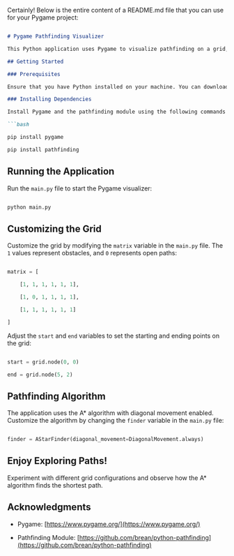 
Certainly! Below is the entire content of a README.md file that you can use for your Pygame project:

```markdown

# Pygame Pathfinding Visualizer

This Python application uses Pygame to visualize pathfinding on a grid, incorporating the `pathfinding` module for efficient pathfinding algorithms.

## Getting Started

### Prerequisites

Ensure that you have Python installed on your machine. You can download it from [python.org](https://www.python.org/downloads/).

### Installing Dependencies

Install Pygame and the pathfinding module using the following commands in your terminal:

```bash

pip install pygame

pip install pathfinding

```

## Running the Application

Run the `main.py` file to start the Pygame visualizer:

```bash

python main.py

```

## Customizing the Grid

Customize the grid by modifying the `matrix` variable in the `main.py` file. The `1` values represent obstacles, and `0` represents open paths:

```python

matrix = [

    [1, 1, 1, 1, 1, 1],

    [1, 0, 1, 1, 1, 1],

    [1, 1, 1, 1, 1, 1]

]

```

Adjust the `start` and `end` variables to set the starting and ending points on the grid:

```python

start = grid.node(0, 0)

end = grid.node(5, 2)

```

## Pathfinding Algorithm

The application uses the A* algorithm with diagonal movement enabled. Customize the algorithm by changing the `finder` variable in the `main.py` file:

```python

finder = AStarFinder(diagonal_movement=DiagonalMovement.always)

```

## Enjoy Exploring Paths!

Experiment with different grid configurations and observe how the A* algorithm finds the shortest path.

## Acknowledgments

- Pygame: [https://www.pygame.org/](https://www.pygame.org/)

- Pathfinding Module: [https://github.com/brean/python-pathfinding](https://github.com/brean/python-pathfinding)
